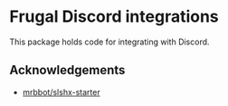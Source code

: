 # Frugal Discord integrations

This package holds code for integrating with Discord.

## Acknowledgements

- [mrbbot/slshx-starter](https://github.com/mrbbot/slshx-starter)
